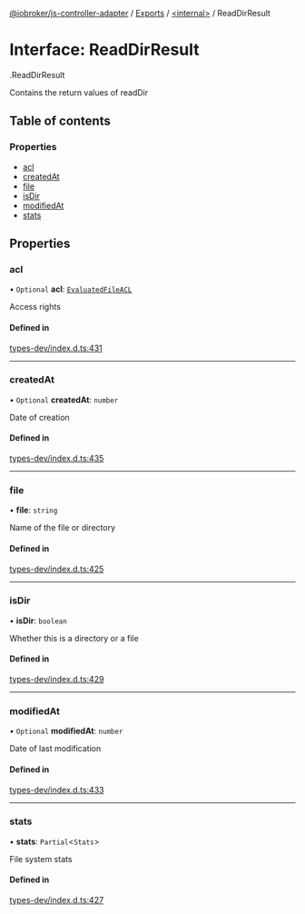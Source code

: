 [@iobroker/js-controller-adapter](../README.md) / [Exports](../modules.md) / [<internal\>](../modules/internal_.md) / ReadDirResult

# Interface: ReadDirResult

[<internal>](../modules/internal_.md).ReadDirResult

Contains the return values of readDir

## Table of contents

### Properties

- [acl](internal_.ReadDirResult.md#acl)
- [createdAt](internal_.ReadDirResult.md#createdat)
- [file](internal_.ReadDirResult.md#file)
- [isDir](internal_.ReadDirResult.md#isdir)
- [modifiedAt](internal_.ReadDirResult.md#modifiedat)
- [stats](internal_.ReadDirResult.md#stats)

## Properties

### acl

• `Optional` **acl**: [`EvaluatedFileACL`](internal_.EvaluatedFileACL.md)

Access rights

#### Defined in

[types-dev/index.d.ts:431](https://github.com/ioBroker/ioBroker.js-controller/blob/c590b2a5/packages/types-dev/index.d.ts#L431)

___

### createdAt

• `Optional` **createdAt**: `number`

Date of creation

#### Defined in

[types-dev/index.d.ts:435](https://github.com/ioBroker/ioBroker.js-controller/blob/c590b2a5/packages/types-dev/index.d.ts#L435)

___

### file

• **file**: `string`

Name of the file or directory

#### Defined in

[types-dev/index.d.ts:425](https://github.com/ioBroker/ioBroker.js-controller/blob/c590b2a5/packages/types-dev/index.d.ts#L425)

___

### isDir

• **isDir**: `boolean`

Whether this is a directory or a file

#### Defined in

[types-dev/index.d.ts:429](https://github.com/ioBroker/ioBroker.js-controller/blob/c590b2a5/packages/types-dev/index.d.ts#L429)

___

### modifiedAt

• `Optional` **modifiedAt**: `number`

Date of last modification

#### Defined in

[types-dev/index.d.ts:433](https://github.com/ioBroker/ioBroker.js-controller/blob/c590b2a5/packages/types-dev/index.d.ts#L433)

___

### stats

• **stats**: `Partial`<`Stats`\>

File system stats

#### Defined in

[types-dev/index.d.ts:427](https://github.com/ioBroker/ioBroker.js-controller/blob/c590b2a5/packages/types-dev/index.d.ts#L427)
